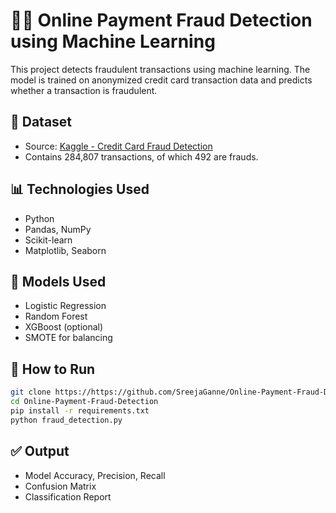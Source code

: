 # 🕵️‍♀️ Online Payment Fraud Detection using Machine Learning

This project detects fraudulent transactions using machine learning. The model is trained on anonymized credit card transaction data and predicts whether a transaction is fraudulent.

## 📌 Dataset

- Source: [Kaggle - Credit Card Fraud Detection](https://www.kaggle.com/mlg-ulb/creditcardfraud)
- Contains 284,807 transactions, of which 492 are frauds.

## 📊 Technologies Used

- Python
- Pandas, NumPy
- Scikit-learn
- Matplotlib, Seaborn

## 🧠 Models Used

- Logistic Regression
- Random Forest
- XGBoost (optional)
- SMOTE for balancing

## 🚀 How to Run

```bash
git clone https://https://github.com/SreejaGanne/Online-Payment-Fraud-Detection
cd Online-Payment-Fraud-Detection
pip install -r requirements.txt
python fraud_detection.py
```

## ✅ Output

- Model Accuracy, Precision, Recall
- Confusion Matrix
- Classification Report
